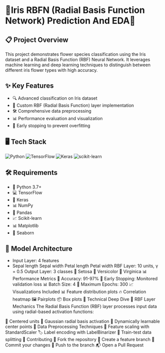 # 🪻Iris RBFN (Radial Basis Function Network) Prediction And EDA🌷

## 📋 Project Overview

This project demonstrates flower species classification using the Iris dataset and a Radial Basis Function (RBF) Neural Network. It leverages machine learning and deep learning techniques to distinguish between different iris flower types with high accuracy.

## ✨ Key Features

- 🔍 Advanced classification on Iris dataset
- 🧠 Custom RBF (Radial Basis Function) layer implementation
- 🛠 Comprehensive data preprocessing
- 📊 Performance evaluation and visualization
- 🚀 Early stopping to prevent overfitting

## 🖥 Tech Stack

![Python](https://img.shields.io/badge/Python-3.7+-blue?logo=python)
![TensorFlow](https://img.shields.io/badge/TensorFlow-2.x-orange?logo=tensorflow)
![Keras](https://img.shields.io/badge/Keras-2.x-red?logo=keras)
![scikit-learn](https://img.shields.io/badge/scikit--learn-Latest-green?logo=scikit-learn)

## 🛠 Requirements

- 🐍 Python 3.7+
- 💻 TensorFlow
- 🧮 Keras
- 📊 NumPy
- 🐼 Pandas
- 📈 Scikit-learn
- 📊 Matplotlib
- 🎨 Seaborn


## 🧠 Model Architecture
* Input Layer: 4 features
* Sepal length
Sepal width
Petal length
Petal width
RBF Layer: 10 units, γ = 0.5
Output Layer: 3 classes
🌼 Setosa
🌷 Versicolor
🌺 Virginica
📊 Performance Metrics
🎯 Accuracy: 91-97%
🛑 Early Stopping: Monitored validation loss
📊 Batch Size: 4
🔄 Maximum Epochs: 300
📈 Visualizations Included
📊 Feature distribution plots
🔥 Correlation heatmap
🖼 Pairplots
📦 Box plots
🔬 Technical Deep Dive
🧩 RBF Layer Mechanics
The Radial Basis Function (RBF) layer processes input data using radial-based activation functions:

📍 Centered units
🌈 Gaussian radial basis activation
🔬 Dynamically learnable center points
🧹 Data Preprocessing Techniques
📏 Feature scaling with StandardScaler
🏷 Label encoding with LabelBinarizer
🔀 Train-test data splitting
🤝 Contributing
🍴 Fork the repository
🌿 Create a feature branch
🔨 Commit your changes
🚀 Push to the branch
📬 Open a Pull Request

